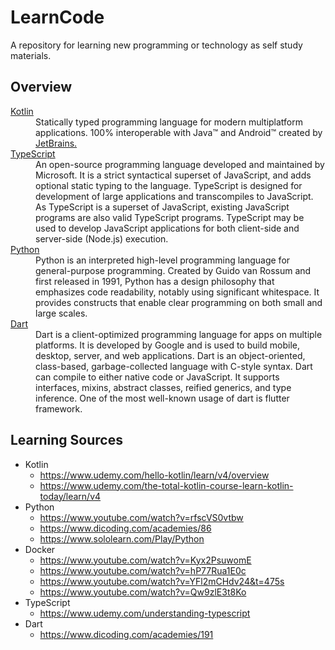 # LearnCode
A repository for learning new programming or technology as self study materials.

## Overview
<dl>
  <dt><a href="https://kotlinlang.org">Kotlin</a></dt>
  <dd>
    Statically typed programming language for modern multiplatform applications. 100% interoperable with Java™ and Android™ created by <a href="https://tetbrains.com">JetBrains.</a>
  </dd>
  <dt><a href="https://typescriptlang.org">TypeScript</a></dt>
  <dd>
    An open-source programming language developed and maintained by Microsoft. It is a strict syntactical superset of JavaScript, and adds optional static typing to the language. TypeScript is designed for development of large applications and transcompiles to JavaScript. As TypeScript is a superset of JavaScript, existing JavaScript programs are also valid TypeScript programs. TypeScript may be used to develop JavaScript applications for both client-side and server-side (Node.js) execution.
  </dd>
  <dt><a href="https://www.python.org">Python</a></dt>
  <dd>
    Python is an interpreted high-level programming language for general-purpose programming. Created by Guido van Rossum and first released in 1991, Python has a design philosophy that emphasizes code readability, notably using significant whitespace. It provides constructs that enable clear programming on both small and large scales.
  </dd>
  <dt><a href="https://dart.dev/">Dart</a></dt>
  <dd>
    Dart is a client-optimized programming language for apps on multiple platforms. It is developed by Google and is used to build mobile, desktop, server, and web applications.
    Dart is an object-oriented, class-based, garbage-collected language with C-style syntax. Dart can compile to either native code or JavaScript. It supports interfaces, mixins, abstract classes, reified generics, and type inference. One of the most well-known usage of dart is flutter framework.
  </dd>
</dl>

## Learning Sources
  * Kotlin
    * https://www.udemy.com/hello-kotlin/learn/v4/overview
    * https://www.udemy.com/the-total-kotlin-course-learn-kotlin-today/learn/v4
  * Python
    * https://www.youtube.com/watch?v=rfscVS0vtbw
    * https://www.dicoding.com/academies/86
	* https://www.sololearn.com/Play/Python
  * Docker
    * https://www.youtube.com/watch?v=Kyx2PsuwomE
    * https://www.youtube.com/watch?v=hP77Rua1E0c
    * https://www.youtube.com/watch?v=YFl2mCHdv24&t=475s
    * https://www.youtube.com/watch?v=Qw9zlE3t8Ko
  * TypeScript
    * https://www.udemy.com/understanding-typescript
  * Dart
    * https://www.dicoding.com/academies/191
